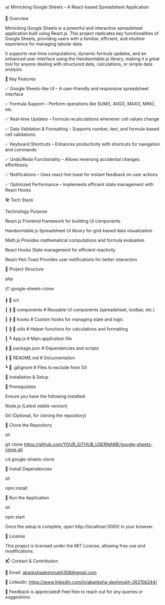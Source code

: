📊 Mimicking Google Sheets – A React-based Spreadsheet Application

📝 Overview

Mimicking Google Sheets is a powerful and interactive spreadsheet application built using React.js. This project replicates key functionalities of Google Sheets, providing users with a familiar, efficient, and intuitive experience for managing tabular data.

It supports real-time computations, dynamic formula updates, and an enhanced user interface using the Handsontable.js library, making it a great tool for anyone dealing with structured data, calculations, or simple data analysis.

🚀 Key Features

✅ Google Sheets-like UI – A user-friendly and responsive spreadsheet interface

✅ Formula Support – Perform operations like SUM(), AVG(), MAX(), MIN(), etc.

✅ Real-time Updates – Formula recalculations whenever cell values change

✅ Data Validation & Formatting – Supports number, text, and formula-based cell validations

✅ Keyboard Shortcuts – Enhances productivity with shortcuts for navigation and commands

✅ Undo/Redo Functionality – Allows reversing accidental changes effortlessly

✅ Notifications – Uses react-hot-toast for instant feedback on user actions

✅ Optimized Performance – Implements efficient state management with React Hooks


🛠️ Tech Stack

Technology	Purpose

React.js	Frontend framework for building UI components

Handsontable.js	Spreadsheet UI library for grid-based data visualization

Math.js	Provides mathematical computations and formula evaluation

React Hooks	State management for efficient reactivity

React-Hot-Toast	Provides user notifications for better interaction

📂 Project Structure

php

📦 google-sheets-clone

 ┣ 📂 src
 
 ┃ ┣ 📂 components   # Reusable UI components (spreadsheet, toolbar, etc.)
 
 ┃ ┣ 📂 hooks        # Custom hooks for managing state and logic
 
 ┃ ┣ 📂 utils        # Helper functions for calculations and formatting
 
 ┃ ┗ App.js          # Main application file
 
 ┣ 📜 package.json    # Dependencies and scripts
 
 ┣ 📜 README.md       # Documentation
 
 ┗ 📜 .gitignore      # Files to exclude from Git
 

 
🚀 Installation & Setup

🔹 Prerequisites

Ensure you have the following installed:

Node.js (Latest stable version)

Git (Optional, for cloning the repository)

🔹 Clone the Repository

sh

git clone https://github.com/YOUR_GITHUB_USERNAME/google-sheets-clone.git

cd google-sheets-clone

🔹 Install Dependencies

sh

npm install

🔹 Run the Application

sh

npm start


Once the setup is complete, open http://localhost:3000/ in your browser.

📜 License

This project is licensed under the MIT License, allowing free use and modifications.

📬 Contact & Contribution

📧 Email: akankshadeshmukh308@gmail.com

🔗 LinkedIn: https://www.linkedin.com/in/akanksha-deshmukh-26210b244/

💬 Feedback is appreciated! Feel free to reach out for any queries or suggestions.

